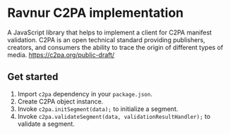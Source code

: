 # Ravnur C2PA implementation
A JavaScript library that helps to implement a client for C2PA manifest validation.
C2PA is an open technical standard providing publishers, creators, and consumers the ability to trace the origin of different types of media.
https://c2pa.org/public-draft/

## Get started
1. Import `c2pa` dependency in your `package.json`.
2. Create C2PA object instance.
3. Invoke `c2pa.initSegment(data);` to initialize a segment.
4. Invoke `c2pa.validateSegment(data, validationResultHandler);` to validate a segment.


